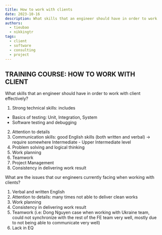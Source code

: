 ```yaml
---
title: How to work with clients
date: 2023-10-16
description: What skills that an engineer should have in order to work with client effectively?
authors:
  - tieubao
  - nikkingtr
tags:
  - client
  - software
  - consulting
  - project
---
```


## TRAINING COURSE: HOW TO WORK WITH CLIENT

What skills that an engineer should have in order to work with client effectively?

1. Strong technical skills: includes

- Basics of testing: Unit, Integration, System
- Software testing and debugging

2. Attention to details
3. Communication skills: good English skills (both written and verbal)
-> require somewhere Intermediate - Upper Intermediate level
4. Problem solving and logical thinking
5. Work planning
6. Teamwork
7. Project Management
8. Consistency in delivering work result

What are the issues that our engineers currently facing when working with clients?

1. Verbal and written English
2. Attention to details: many times not able to deliver clean works
3. Work planning
4. Consistency in delivering work result
5. Teamwork (i.e: Dong Nguyen case when working with Ukraine team, could not synchronize with the rest of the FE team very well, mostly due to not being able to communicate very well)
6. Lack in EQ
